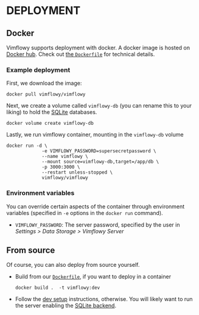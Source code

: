 # DEPLOYMENT

## Docker

Vimflowy supports deployment with docker. 
A docker image is hosted on [Docker hub](https://hub.docker.com/r/vimflowy/vimflowy/).
Check out [the `Dockerfile`](/Dockerfile) for technical details. 

### Example deployment

First, we download the image:
```
docker pull vimflowy/vimflowy
```

Next, we create a volume called `vimflowy-db` (you can rename this to your liking) to hold the
[SQLite](storage/SQLite.md) databases. 

```
docker volume create vimflowy-db
```

Lastly, we run vimflowy container, mounting in the `vimflowy-db` volume

```
docker run -d \
             -e VIMFLOWY_PASSWORD=supersecretpassword \
             --name vimflowy \
             --mount source=vimflowy-db,target=/app/db \
             -p 3000:3000 \
             --restart unless-stopped \
             vimflowy/vimflowy
```

### Environment variables

You can override certain aspects of the container through environment variables (specified in `-e` options in the `docker run` command).

* `VIMFLOWY_PASSWORD`: The server password, specified by the user in *Settings > Data Storage > Vimflowy Server*

## From source

Of course, you can also deploy from source yourself.

- Build from our [`Dockerfile`](/Dockerfile), if you want to deploy in a container
  ```
  docker build .  -t vimflowy:dev
  ```
- Follow the [dev setup](/docs/dev_setup.md) instructions, otherwise.
  You will likely want to run the server enabling the [SQLite backend](storage/SQLite.md). 

